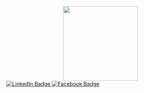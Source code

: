
<div id="header" align="center">
  <img src="https://media.giphy.com/media/v1.Y2lkPTc5MGI3NjExMThpb3pwZ2dkMjc0enI3aWdjdXA4MXhmeTVwbHpybjRuaWJqMDgyayZlcD12MV9pbnRlcm5hbF9naWZfYnlfaWQmY3Q9Zw/CuuSHzuc0O166MRfjt/giphy.gif" width="200" height="auto"/>
</div>
<div id="badges">
  <a href="https://www.linkedin.com/in/dylan-thomas-matocinos-bba6ba267/">
    <img src="https://img.shields.io/badge/LinkedIn-blue?style=for-the-badge&logo=linkedin&logoColor=white" alt="LinkedIn Badge"/>
  </a>
  <a href="https://web.facebook.com/dylan.mazing?_rdc=1&_rdr">
    <img src="https://img.shields.io/badge/facebook-blue?style=for-the-badge&logo=facebook&logoColor=white" alt="Facebook Badge"/>
  </a>
 
</div>
